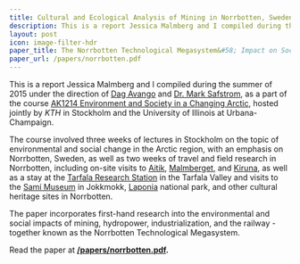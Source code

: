 ```yaml
---
title: Cultural and Ecological Analysis of Mining in Norrbotten, Sweden 
description: This is a report Jessica Malmberg and I compiled during the summer of 2015 under the direction of Dag Avango and Dr. Mark Safstrom as a part of the course AK1214 Environment and Society in a Changing Arctic, hosted jointly by KTH in Stockholm and the University of Illinois at Urbana-Champaign.
layout: post
icon: image-filter-hdr
paper_title: The Norrbotten Technological Megasystem&#58; Impact on Society and Environment
paper_url: /papers/norrbotten.pdf
---
```


This is a report Jessica Malmberg and I compiled during the summer of 2015 under the direction of [Dag Avango](https://www.kth.se/profile/avango/) and [Dr. Mark Safstrom](http://www.germanic.illinois.edu/people/safstrom), as a part of the course [AK1214  Environment and Society in a Changing Arctic](http://www.kth.se/student/kurser/kurs/AK1214?l=en), hosted jointly by _KTH_ in Stockholm and the University of Illinois at Urbana-Champaign.

The course involved three weeks of lectures in Stockholm on the topic of environmental and social change in the Arctic region, with an emphasis on Norrbotten, Sweden, as well as two weeks of travel and field research in Norrbotten, including on-site visits to [Aitik](http://www.boliden.com/Operations/Mines/Aitik/), [Malmberget](https://www.lkab.com/en/About-us/Overview/Operations-Areas/Malmberget/), and [Kiruna](https://www.lkab.com/en/About-us/Overview/Operations-Areas/Kiruna/), as well as a stay at the [Tarfala Research Station](http://www.natgeo.su.se/english/tarfala-research-station/tarfala-research-station-1.53731) in the Tarfala Valley and visits to the [Samí Museum](http://www.ajtte.com/english/) in Jokkmokk, [Laponia](laponia.nu/) national park, and other cultural heritage sites in Norrbotten.

The paper incorporates first-hand research into the environmental and social impacts of mining, hydropower, industrialization, and the railway - together known as the Norrbotten Technological Megasystem.

Read the paper at **[/papers/norrbotten.pdf](/papers/norrbotten.pdf).**
